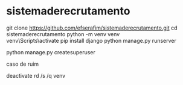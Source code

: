 ﻿# sistemaderecrutamento
git clone https://github.com/efserafim/sistemaderecrutamento.git
cd sistemaderecrutamento
python -m venv venv   
venv\Scripts\activate
pip install django
python manage.py runserver

python manage.py createsuperuser



caso de ruim

deactivate
rd /s /q venv
